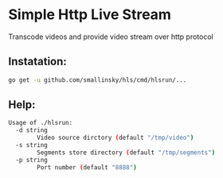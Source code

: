 # Simple Http Live Stream

Transcode videos and provide video stream over http protocol

## Instatation:
```bash
go get -u github.com/smallinsky/hls/cmd/hlsrun/...
```

## Help:
```bash
Usage of ./hlsrun:
  -d string
        Video source dirctory (default "/tmp/video")
  -s string
        Segments store directory (default "/tmp/segments")
  -p string
        Port number (default "8888")
```
